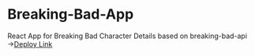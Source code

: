 # Breaking-Bad-App
React App for Breaking Bad Character Details based on breaking-bad-api
<br />  ->[Deploy Link](https://uj-08.github.io/Breaking-Bad-App)